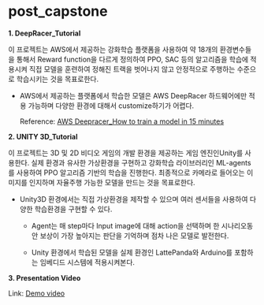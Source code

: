 # post_capstone

**1. DeepRacer_Tutorial**

   이 프로젝트는 AWS에서 제공하는 강화학습 플랫폼을 사용하여 약 18개의 환경변수들을 통해서 Reward function을 다르게 정의하여 PPO, SAC 등의 알고리즘을 학습에 적용시켜 직접 모델을 훈련하여 정해진 트랙을 벗어나지 않고 안정적으로 주행하는 수준으로 학습시키는 것을 목표로한다.

- AWS에서 제공하는 플랫폼에서 학습한 모델은 AWS DeepRacer 하드웨어에만 적용 가능하며 다양한 환경에 대해서 customize하기가 어렵다.

   Reference: [AWS Deepracer_How to train a model in 15 minutes](https://falktan.medium.com/aws-deepracer-how-to-train-a-model-in-15-minutes-a07ab77fb793)

   

**2. UNITY 3D_Tutorial**

   이 프로젝트는 3D 및 2D 비디오 게임의 개발 환경을 제공하는 게임 엔진인Unity를 사용한다. 실제 환경과 유사한 가상환경을 구현하고 강화학습 라이브러리인 ML-agents를 사용하여 PPO 알고리즘 기반의 학습을 진행한다. 최종적으로 카메라로 들어오는 이미지를 인지하며 자율주행 가능한 모델을 만드는 것을 목표로한다.

- Unity3D 환경에서는 직접 가상환경을 제작할 수 있으며 여러 센서들을 사용하여 다양한 학습환경을 구현할 수 있다.

   - Agent는 매 step마다 Input image에 대해 action을 선택하며 한 시나리오동안 보상이 가장 높아지는 판단을 기억하며 점차 나은 모델로 발전한다.

   - Unity 환경에서 학습된 모델을 실제 환경인 LattePanda와 Arduino를 포함하는 임베디드 시스템에 적용시켜본다.

     

**3. Presentation Video**

   Link: [Demo video](https://www.youtube.com/watch?v=10BTBinHHnM)

   

